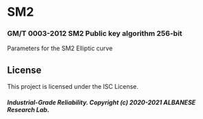 # SM2
### GM/T 0003-2012 SM2 Public key algorithm 256-bit
Parameters for the SM2 Elliptic curve 

## License

This project is licensed under the ISC License.

##### Industrial-Grade Reliability. Copyright (c) 2020-2021 ALBANESE Research Lab.

